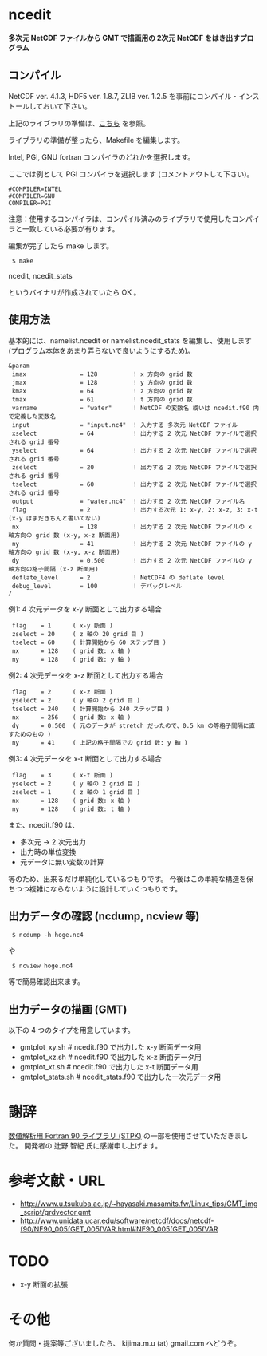 # ncedit

__多次元 NetCDF ファイルから GMT で描画用の 2次元 NetCDF をはき出すプログラム__


## コンパイル
NetCDF ver. 4.1.3, HDF5 ver. 1.8.7, ZLIB ver. 1.2.5 を事前にコンパイル・インストールしておいて下さい。

上記のライブラリの準備は、[こちら](https://github.com/TakashiUNUMA/wrflib_instsh) を参照。


ライブラリの準備が整ったら、Makefile を編集します。

Intel, PGI, GNU fortran コンパイラのどれかを選択します。

ここでは例として PGI コンパイラを選択します (コメントアウトして下さい)。
```
#COMPILER=INTEL
#COMPILER=GNU
COMPILER=PGI
```

注意：使用するコンパイラは、コンパイル済みのライブラリで使用したコンパイラと一致している必要が有ります。


編集が完了したら make します。
```
 $ make
```

ncedit, ncedit_stats

というバイナリが作成されていたら OK 。


## 使用方法
基本的には、namelist.ncedit or namelist.ncedit_stats を編集し、使用します (プログラム本体をあまり弄らないで良いようにするため)。

```
&param
 imax               = 128          ! x 方向の grid 数
 jmax               = 128          ! y 方向の grid 数
 kmax               = 64           ! z 方向の grid 数
 tmax               = 61           ! t 方向の grid 数
 varname            = "water"      ! NetCDF の変数名 或いは ncedit.f90 内で定義した変数名
 input              = "input.nc4"  ! 入力する 多次元 NetCDF ファイル
 xselect            = 64           ! 出力する 2 次元 NetCDF ファイルで選択される grid 番号
 yselect            = 64           ! 出力する 2 次元 NetCDF ファイルで選択される grid 番号
 zselect            = 20           ! 出力する 2 次元 NetCDF ファイルで選択される grid 番号
 tselect            = 60           ! 出力する 2 次元 NetCDF ファイルで選択される grid 番号
 output             = "water.nc4"  ! 出力する 2 次元 NetCDF ファイル名
 flag               = 2            ! 出力する次元 1: x-y, 2: x-z, 3: x-t (x-y はまだきちんと書いてない)
 nx                 = 128          ! 出力する 2 次元 NetCDF ファイルの x 軸方向の grid 数 (x-y, x-z 断面用)
 ny                 = 41           ! 出力する 2 次元 NetCDF ファイルの y 軸方向の grid 数 (x-y, x-z 断面用)
 dy                 = 0.500        ! 出力する 2 次元 NetCDF ファイルの y 軸方向の格子間隔 (x-z 断面用)
 deflate_level      = 2            ! NetCDF4 の deflate level
 debug_level        = 100          ! デバッグレベル
/
```

例1: 4 次元データを x-y 断面として出力する場合
```
 flag    = 1      ( x-y 断面 )
 zselect = 20     ( z 軸の 20 grid 目 )
 tselect = 60     ( 計算開始から 60 ステップ目 )
 nx      = 128    ( grid 数: x 軸 )
 ny      = 128    ( grid 数: y 軸 )
```

例2: 4 次元データを x-z 断面として出力する場合
```
 flag    = 2      ( x-z 断面 )
 yselect = 2      ( y 軸の 2 grid 目 )
 tselect = 240    ( 計算開始から 240 ステップ目 )
 nx      = 256    ( grid 数: x 軸 )
 dy      = 0.500  ( 元のデータが stretch だったので、0.5 km の等格子間隔に直すためのもの )
 ny      = 41     ( 上記の格子間隔での grid 数: y 軸 )
```

例3: 4 次元データを x-t 断面として出力する場合
```
 flag    = 3      ( x-t 断面 )
 yselect = 2      ( y 軸の 2 grid 目 )
 zselect = 1      ( z 軸の 1 grid 目 )
 nx      = 128    ( grid 数: x 軸 )
 ny      = 128    ( grid 数: t 軸 )
```

また、ncedit.f90 は、

- 多次元 -> 2 次元出力
- 出力時の単位変換
- 元データに無い変数の計算

等のため、出来るだけ単純化しているつもりです。
今後はこの単純な構造を保ちつつ複雑にならないように設計していくつもりです。


## 出力データの確認 (ncdump, ncview 等)
```
 $ ncdump -h hoge.nc4
```
や
```
 $ ncview hoge.nc4
```
等で簡易確認出来ます。


## 出力データの描画 (GMT)
以下の 4 つのタイプを用意しています。
- gmtplot_xy.sh      # ncedit.f90 で出力した x-y 断面データ用
- gmtplot_xz.sh      # ncedit.f90 で出力した x-z 断面データ用
- gmtplot_xt.sh      # ncedit.f90 で出力した x-t 断面データ用
- gmtplot_stats.sh   # ncedit_stats.f90 で出力した一次元データ用


# 謝辞
[数値解析用 Fortran 90 ライブラリ (STPK)](http://www.gfd-dennou.org/library/davis/stpk/) の一部を使用させていただきました。
開発者の 辻野 智紀 氏に感謝申し上げます。


# 参考文献・URL
- http://www.u.tsukuba.ac.jp/~hayasaki.masamits.fw/Linux_tips/GMT_img_script/grdvector.gmt
- http://www.unidata.ucar.edu/software/netcdf/docs/netcdf-f90/NF90_005fGET_005fVAR.html#NF90_005fGET_005fVAR


# TODO
- x-y 断面の拡張


# その他
何か質問・提案等ございましたら、 kijima.m.u (at) gmail.com へどうぞ。
